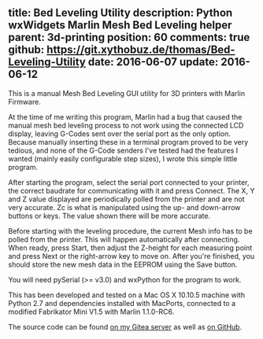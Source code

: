 title: Bed Leveling Utility
description: Python wxWidgets Marlin Mesh Bed Leveling helper
parent: 3d-printing
position: 60
comments: true
github: https://git.xythobuz.de/thomas/Bed-Leveling-Utility
date: 2016-06-07
update: 2016-06-12
---

<!--% backToParent() %-->

This is a manual Mesh Bed Leveling GUI utility for 3D printers with Marlin Firmware.

<!--%
lightgallery([
    [ "img/bed_leveling_util.png", "Screenshot of Bed-Leveling-Utility" ],
])
%-->

At the time of me writing this program, Marlin had a bug that caused the manual mesh bed leveling process to not work using the connected LCD display, leaving G-Codes sent over the serial port as the only option.
Because manually inserting these in a terminal program proved to be very tedious, and none of the G-Code senders I've tested had the features I wanted (mainly easily configurable step sizes), I wrote this simple little program.

After starting the program, select the serial port connected to your printer, the correct baudrate for communicating with it and press Connect.
The X, Y and Z value displayed are periodically polled from the printer and are not very accurate.
Zc is what is manipulated using the up- and down-arrow buttons or keys.
The value shown there will be more accurate.

Before starting with the leveling procedure, the current Mesh info has to be polled from the printer.
This will happen automatically after connecting.
When ready, press Start, then adjust the Z-height for each measuring point and press Next or the right-arrow key to move on.
After you're finished, you should store the new mesh data in the EEPROM using the Save button.

You will need pySerial (>= v3.0) and wxPython for the program to work.

This has been developed and tested on a Mac OS X 10.10.5 machine with Python 2.7 and dependencies installed with MacPorts, connected to a modified Fabrikator Mini V1.5 with Marlin 1.1.0-RC6.

The source code can be found [on my Gitea server](https://git.xythobuz.de/thomas/Bed-Leveling-Utility) as well as [on GitHub](https://github.com/xythobuz/Bed-Leveling-Utility/).
